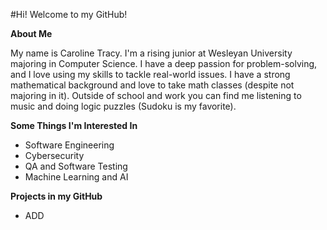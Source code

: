#Hi! Welcome to my GitHub!

**About Me**

My name is Caroline Tracy. I'm a rising junior at Wesleyan University majoring in Computer Science. I have a deep passion for problem-solving, and I love using my skills to tackle real-world issues. I have a strong mathematical background and love to take math classes (despite not majoring in it). Outside of school and work you can find me listening to music and doing logic puzzles (Sudoku is my favorite).

**Some Things I'm Interested In**
- Software Engineering
- Cybersecurity
- QA and Software Testing
- Machine Learning and AI

**Projects in my GitHub**
- ADD
